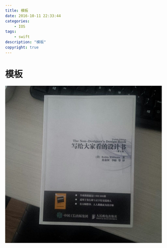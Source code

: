 ```yaml
---
title: 模板
date: 2016-10-11 22:33:44
categories:
	- IOS
tags:
	- swift
description: "模板"
copyright: true
---
```


# 模板

![image](2017-06-16-写给大家看的设计书/image.jpg)
